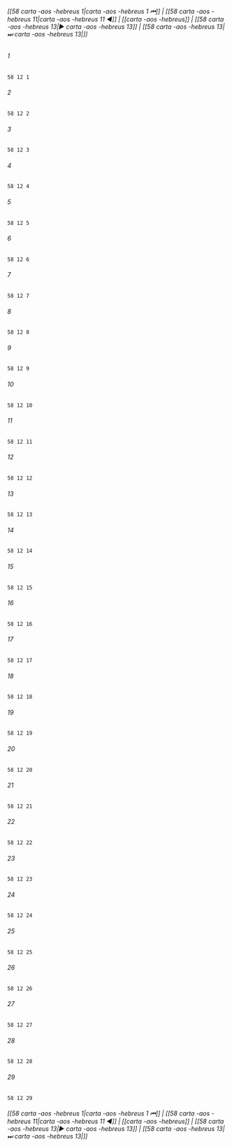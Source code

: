
###### [[58 carta -aos -hebreus 1|carta -aos -hebreus 1 ⏮]] | [[58 carta -aos -hebreus 11|carta -aos -hebreus 11 ◀]] | [[carta -aos -hebreus]] | [[58 carta -aos -hebreus 13|▶ carta -aos -hebreus 13]] | [[58 carta -aos -hebreus 13|⏭ carta -aos -hebreus 13|]]

###### 1
``` verse
58 12 1 
```
###### 2
``` verse
58 12 2 
```
###### 3
``` verse
58 12 3 
```
###### 4
``` verse
58 12 4 
```
###### 5
``` verse
58 12 5 
```
###### 6
``` verse
58 12 6 
```
###### 7
``` verse
58 12 7 
```
###### 8
``` verse
58 12 8 
```
###### 9
``` verse
58 12 9 
```
###### 10
``` verse
58 12 10 
```
###### 11
``` verse
58 12 11 
```
###### 12
``` verse
58 12 12 
```
###### 13
``` verse
58 12 13 
```
###### 14
``` verse
58 12 14 
```
###### 15
``` verse
58 12 15 
```
###### 16
``` verse
58 12 16 
```
###### 17
``` verse
58 12 17 
```
###### 18
``` verse
58 12 18 
```
###### 19
``` verse
58 12 19 
```
###### 20
``` verse
58 12 20 
```
###### 21
``` verse
58 12 21 
```
###### 22
``` verse
58 12 22 
```
###### 23
``` verse
58 12 23 
```
###### 24
``` verse
58 12 24 
```
###### 25
``` verse
58 12 25 
```
###### 26
``` verse
58 12 26 
```
###### 27
``` verse
58 12 27 
```
###### 28
``` verse
58 12 28 
```
###### 29
``` verse
58 12 29 
```

###### [[58 carta -aos -hebreus 1|carta -aos -hebreus 1 ⏮]] | [[58 carta -aos -hebreus 11|carta -aos -hebreus 11 ◀]] | [[carta -aos -hebreus]] | [[58 carta -aos -hebreus 13|▶ carta -aos -hebreus 13]] | [[58 carta -aos -hebreus 13|⏭ carta -aos -hebreus 13|]]

